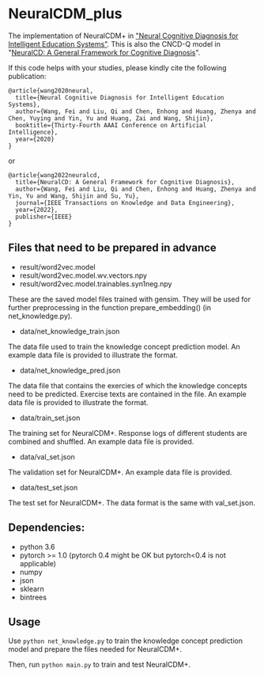 # NeuralCDM_plus
The implementation of NeuralCDM+ in ["Neural Cognitive Diagnosis for Intelligent Education Systems"](http://staff.ustc.edu.cn/~qiliuql/files/Publications/Fei-Wang-AAAI2020.pdf). This is also the CNCD-Q model in "[NeuralCD: A General Framework for Cognitive Diagnosis](https://ieeexplore.ieee.org/abstract/document/9865139)".



If this code helps with your studies, please kindly cite the following publication:

```
@article{wang2020neural,
  title={Neural Cognitive Diagnosis for Intelligent Education Systems},
  author={Wang, Fei and Liu, Qi and Chen, Enhong and Huang, Zhenya and Chen, Yuying and Yin, Yu and Huang, Zai and Wang, Shijin},
  booktitle={Thirty-Fourth AAAI Conference on Artificial Intelligence},
  year={2020}
}
```

or

```
@article{wang2022neuralcd,
  title={NeuralCD: A General Framework for Cognitive Diagnosis},
  author={Wang, Fei and Liu, Qi and Chen, Enhong and Huang, Zhenya and Yin, Yu and Wang, Shijin and Su, Yu},
  journal={IEEE Transactions on Knowledge and Data Engineering},
  year={2022},
  publisher={IEEE}
}
```





## Files that need to be prepared in advance

- result/word2vec.model
- result/word2vec.model.wv.vectors.npy
- result/word2vec.model.trainables.syn1neg.npy

These are the saved model files trained with gensim. They will be used for further preprocessing in the function prepare_embedding()  (in net_knowledge.py).



- data/net_knowledge_train.json

The data file used to train the knowledge concept prediction model. An example data file is provided to illustrate the format.



- data/net_knowledge_pred.json

The data file that contains the exercies of which the knowledge concepts need to be predicted. Exercise texts are contained in the file. An example data file is provided to illustrate the format. 



- data/train_set.json

The training set for NeuralCDM+. Response logs of different students are combined and shuffled. An example data file is provided.



- data/val_set.json

The validation set for NeuralCDM+. An example data file is provided.



- data/test_set.json

The test set for NeuralCDM+. The data format is the same with val_set.json.



## Dependencies:

- python 3.6
- pytorch >= 1.0 (pytorch 0.4 might be OK but pytorch<0.4 is not applicable)
- numpy
- json
- sklearn
- bintrees



## Usage

Use `python net_knowledge.py` to train the knowledge concept prediction model and prepare the files needed for NeuralCDM+.



Then, run `python main.py` to train and test NeuralCDM+. 

